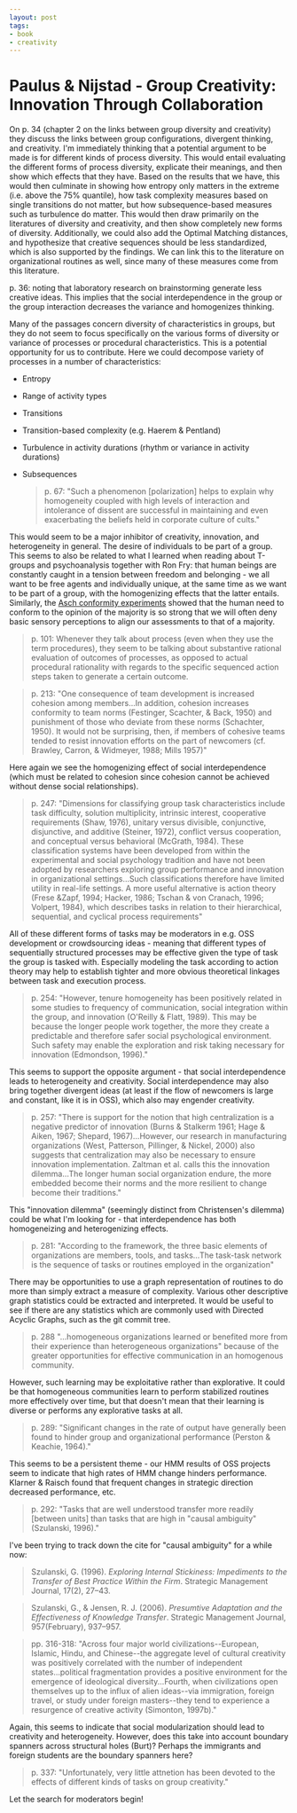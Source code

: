```yaml
---
layout: post
tags:
- book
- creativity
---
```


# Paulus & Nijstad - Group Creativity: Innovation Through Collaboration
On p. 34 (chapter 2 on the links between group diversity and creativity) they discuss the links between group configurations, divergent thinking, and creativity. I'm immediately thinking that a potential argument to be made is for different kinds of process diversity. This would entail evaluating the different forms of process diversity, explicate their meanings, and then show which effects that they have. Based on the results that we have, this would then culminate in showing how entropy only matters in the extreme (i.e. above the 75% quantile), how task complexity measures based on single transitions do not matter, but how subsequence-based measures such as turbulence do matter. This would then draw primarily on the literatures of diversity and creativity, and then show completely new forms of diversity. Additionally, we could also add the Optimal Matching distances, and hypothesize that creative sequences should be less standardized, which is also supported by the findings. We can link this to the literature on organizational routines as well, since many of these measures come from this literature.

p. 36: noting that laboratory research on brainstorming generate less creative ideas. This implies that the social interdependence in the group or the group interaction decreases the variance and homogenizes thinking.

Many of the passages concern diversity of characteristics in groups, but they do not seem to focus specifically on the various forms of diversity or variance of processes or procedural characteristics. This is a potential opportunity for us to contribute. Here we could decompose variety of processes in a number of characteristics:

* Entropy
* Range of activity types
* Transitions
* Transition-based complexity (e.g. Haerem & Pentland)
* Turbulence in activity durations (rhythm or variance in activity durations)
* Subsequences

  > p. 67: "Such a phenomenon [polarization] helps to explain why homogeneity coupled with high levels of interaction and intolerance of dissent are successful in maintaining and even exacerbating the beliefs held in corporate culture of cults."

This would seem to be a major inhibitor of creativity, innovation, and heterogeneity in general. The desire of individuals to be part of a group. This seems to also be related to what I learned when reading about T-groups and psychoanalysis together with Ron Fry: that human beings are constantly caught in a tension between freedom and belonging - we all want to be free agents and individually unique, at the same time as we want to be part of a group, with the homogenizing effects that the latter entails. Similarly, the [Asch conformity experiments](https://en.wikipedia.org/wiki/Asch_conformity_experiments) showed that the human need to conform to the opinion of the majority is so strong that we will often deny basic sensory perceptions to align our assessments to that of a majority.

> p. 101: Whenever they talk about process (even when they use the term procedures), they seem to be talking about substantive rational evaluation of outcomes of processes, as opposed to actual procedural rationality with regards to the specific sequenced action steps taken to generate a certain outcome.

> p. 213: "One consequence of team development is increased cohesion among members...In addition, cohesion increases conformity to team norms (Festinger, Scachter, & Back, 1950) and punishment of those who deviate from these norms (Schachter, 1950). It would not be surprising, then, if members of cohesive teams tended to resist innovation efforts on the part of newcomers (cf. Brawley, Carron, & Widmeyer, 1988; Mills 1957)"

Here again we see the homogenizing effect of social interdependence (which must be related to cohesion since cohesion cannot be achieved without dense social relationships).

  > p. 247: "Dimensions for classifying group task characteristics include task difficulty, solution multiplicity, intrinsic interest, cooperative requirements (Shaw, 1976), unitary versus divisible, conjunctive, disjunctive, and additive (Steiner, 1972), conflict versus cooperation, and conceptual versus behavioral (McGrath, 1984). These classification systems have been developed from within the experimental and social psychology tradition and have not been adopted by researchers exploring group performance and innovation in organizational settings...Such classifications therefore have limited utility in real-life settings. A more useful alternative is action theory (Frese  &Zapf, 1994; Hacker, 1986; Tschan & von Cranach, 1996; Volpert, 1984), which describes tasks in relation to their hierarchical, sequential, and cyclical process requirements"

All of these different forms of tasks may be moderators in e.g. OSS development or crowdsourcing ideas - meaning that different types of sequentially structured processes may be effective given the type of task the group is tasked with. Especially modeling the task according to action theory may help to establish tighter and more obvious theoretical linkages between task and execution process.

  > p. 254: "However, tenure homogeneity has been positively related in some studies to frequency of communication, social integration within the group, and innovation (O'Reilly & Flatt, 1989). This may be because the longer people work together, the more they create a predictable and therefore safer social psychological environment. Such safety may enable the exploration and risk taking necessary for innovation (Edmondson, 1996)."

This seems to support the opposite argument - that social interdependence leads to heterogeneity and creativity. Social interdependence may also bring together divergent ideas (at least if the flow of newcomers is large and constant, like it is in OSS), which also may engender creativity.

  > p. 257: "There is support for the notion that high centralization is a negative predictor of innovation (Burns & Stalkerm 1961; Hage & Aiken, 1967; Shepard, 1967)...However, our research in manufacturing organizations (West, Patterson, Pillinger, & Nickel, 2000) also suggests that centralization may also be necessary to ensure innovation implementation. Zaltman et al. calls this the innovation dilemma...The longer human social organization endure, the more embedded become their norms and the more resilient to change become their traditions."

This "innovation dilemma" (seemingly distinct from Christensen's dilemma) could be what I'm looking for - that interdependence has both homogeneizing and heterogenizing effects.

  > p. 281: "According to the framework, the three basic elements of organizations are members, tools, and tasks...The task-task network is the sequence of tasks or routines employed in the organization"

There may be opportunities to use a graph representation of routines to do more than simply extract a measure of complexity. Various other descriptive graph statistics could be extracted and interpreted. It would be useful to see if there are any statistics which are commonly used with Directed Acyclic Graphs, such as the git commit tree.

  > p. 288 "...homogeneous organizations learned or benefited more from their experience than heterogeneous organizations" because of the greater opportunities for effective communication in an homogenous community.

However, such learning may be exploitative rather than explorative. It could be that homogeneous communities learn to perform stabilized routines more effectively over time, but that doesn't mean that their learning is diverse or performs any explorative tasks at all.

  > p. 289: "Significant changes in the rate of output have generally been found to hinder group and organizational performance (Perston & Keachie, 1964)."

This seems to be a persistent theme - our HMM results of OSS projects seem to indicate that high rates of HMM change hinders performance. Klarner & Raisch found that frequent changes in strategic direction decreased performance, etc.

  > p. 292: "Tasks that are well understood transfer more readily [between units] than tasks that are high in "causal ambiguity" (Szulanski, 1996)."

I've been trying to track down the cite for "causal ambiguity" for a while now:

  > Szulanski, G. (1996). *Exploring Internal Stickiness: Impediments to the Transfer of Best Practice Within the Firm*. Strategic Management Journal, 17(2), 27–43.

  > Szulanski, G., & Jensen, R. J. (2006). *Presumtive Adaptation and the Effectiveness of Knowledge Transfer*. Strategic Management Journal, 957(February), 937–957.

  > pp. 316-318: "Across four major world civilizations--European, Islamic, Hindu, and Chinese--the aggregate level of cultural creativity was positively correlated with the number of independent states...political fragmentation provides a positive environment for the emergence of ideological diversity...Fourth, when civilizations open themselves up to the influx of alien ideas--via immigration, foreign travel, or study under foreign masters--they tend to experience a resurgence of creative activity (Simonton, 1997b)."

Again, this seems to indicate that social modularization should lead to creativity and heterogeneity. However, does this take into account boundary spanners across structural holes (Burt)? Perhaps the immigrants and foreign students are the boundary spanners here?

  > p. 337: "Unfortunately, very little attnetion has been devoted to the effects of different kinds of tasks on group creativity."

Let the search for moderators begin!
